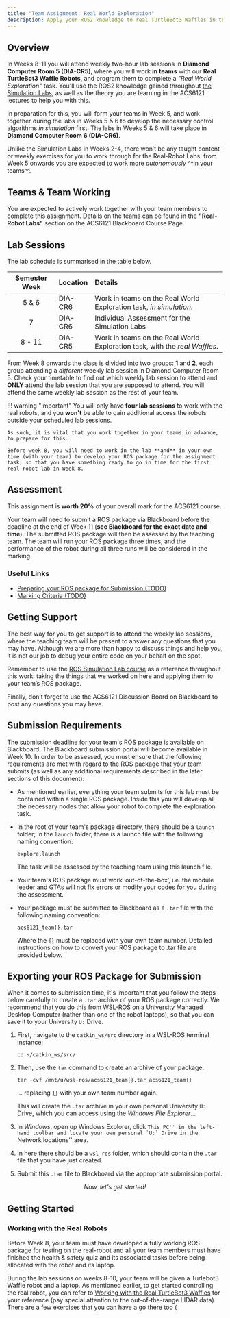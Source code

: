 ```yaml
---
title: "Team Assignment: Real World Exploration"
description: Apply your ROS2 knowledge to real TurtleBot3 Waffles in the lab.
--- 
```


## Overview

In Weeks 8-11 you will attend weekly two-hour lab sessions in **Diamond Computer Room 5 (DIA-CR5)**, where you will work **in teams** with our **Real TurtleBot3 Waffle Robots**, and program them to complete a *"Real World Exploration"* task. You'll use the ROS2 knowledge gained throughout [the Simulation Labs](../sim/README.md), as well as the theory you are learning in the ACS6121 lectures to help you with this.

In preparation for this, you will form your teams in Week 5, and work together during the labs in Weeks 5 & 6 to develop the necessary control algorithms *in simulation* first. The labs in Weeks 5 & 6 will take place in **Diamond Computer Room 6 (DIA-CR6)**.

Unlike the Simulation Labs in Weeks 2-4, there won’t be any taught content or weekly exercises for you to work through for the Real-Robot Labs: from Week 5 onwards you are expected to work more *autonomously* ^^in your teams^^. 

## Teams & Team Working

You are expected to actively work together with your team members to complete this assignment. Details on the teams can be found in the **"Real-Robot Labs"** section on the ACS6121 Blackboard Course Page.

## Lab Sessions

The lab schedule is summarised in the table below.

<center>

| Semester Week | Location | Details |
| :---:         | :---     | :---    |
| 5 & 6  | DIA-CR6 | Work in teams on the Real World Exploration task, *in simulation*.  | 
| 7  | DIA-CR6 | Individual Assessment for the Simulation Labs | 
| 8 - 11 | DIA-CR5 | Work in teams on the Real World Exploration task, with the *real Waffles*.  | 

</center>

From Week 8 onwards the class is divided into two groups: **1** and **2**, each group attending a *different* weekly lab session in Diamond Computer Room 5. Check your timetable to find out which weekly lab session to attend and **ONLY** attend the lab session that you are supposed to attend. You will attend the same weekly lab session as the rest of your team.

!!! warning "Important"
    You will only have **four lab sessions** to work with the real robots, and you **won't** be able to gain additional access the robots outside your scheduled lab sessions.
    
    As such, it is vital that you work together in your teams in advance, to prepare for this. 

    Before week 8, you will need to work in the lab **and** in your own time (with your team) to develop your ROS package for the assignment task, so that you have something ready to go in time for the first real robot lab in Week 8.

## Assessment

This assignment is **worth 20%** of your overall mark for the ACS6121 course.

Your team will need to submit a ROS package via Blackboard before the deadline at the end of Week 11 (**see Blackboard for the exact date and time**). The submitted ROS package will then be assessed by the teaching team. The team will run your ROS package three times, and the performance of the robot during all three runs will be considered in the marking. 

### Useful Links

* [Preparing your ROS package for Submission (TODO)]()
* [Marking Criteria (TODO)]()

   
## Getting Support

The best way for you to get support is to attend the weekly lab sessions, where the teaching team will be present to answer any questions that you may have. Although we are more than happy to discuss things and help you, it is not our job to debug your entire code on your behalf on the spot.

Remember to use the [ROS Simulation Lab course](../sim/README.md) as a reference throughout this work: taking the things that we worked on here and applying them to your team’s ROS package.

Finally, don’t forget to use the ACS6121 Discussion Board on Blackboard to post any questions you may have.

<!-- A separate page from here on...? -->

## Submission Requirements

The submission deadline for your team's ROS package is available on Blackboard. The Blackboard submission portal will become available in Week 10. In order to be assessed, you must ensure that the following requirements are met with regard to the ROS package that your team submits (as well as any additional requirements described in the later sections of this document):

* As mentioned earlier, everything your team submits for this lab must be contained within a single ROS package. Inside this you will develop all the necessary nodes that allow your robot to complete the exploration task.
* In the root of your team's package directory, there should be a `launch` folder; in the `launch` folder, there is a launch file with the following naming convention:
    
    `explore.launch`
    
    The task will be assessed by the teaching team using this launch file.
* Your team's ROS package must work ‘out-of-the-box’, i.e. the module leader and GTAs will not fix errors or modify your codes for you during the assessment.
* Your package must be submitted to Blackboard as a `.tar` file with the following naming convention:
    
    `acs6121_team{}.tar`
    
    Where the `{}` must be replaced with your own team number. Detailed instructions on how to convert your ROS package to .tar file are provided below.

## Exporting your ROS Package for Submission

When it comes to submission time, it's important that you follow the steps below carefully to create a `.tar` archive of your ROS package correctly. We recommend that you do this from WSL-ROS on a University Managed Desktop Computer (rather than one of the robot laptops), so that you can save it to your University `U:` Drive.

1.  First, navigate to the `catkin_ws/src` directory in a WSL-ROS terminal instance:
    
    `cd ~/catkin_ws/src/`
2.  Then, use the `tar` command to create an archive of your package:
    
    `tar -cvf /mnt/u/wsl-ros/acs6121_team{}.tar acs6121_team{}`
    
    ... replacing `{}` with your own team number again.
    
    This will create the `.tar` archive in your own personal University `U:` Drive, which you can access using the *Windows File Explorer*...
3.  In *Windows*, open up Windows Explorer, click ``This PC'' in the left-hand toolbar and locate your own personal `U:` Drive in the ``Network locations'' area.
4.  In here there should be a `wsl-ros` folder, which should contain the `.tar` file that you have just created.
5.  Submit this `.tar` file to Blackboard via the appropriate submission portal.

<center>

*Now, let's get started!*

</center>

## Getting Started

### Working with the Real Robots

Before Week 8, your team must have developed a fully working ROS package for testing on the real-robot and all your team members must have finished the health & safety quiz and its associated tasks before being allocated with the robot and its laptop.

During the lab sessions on weeks 8-10, your team will be given a Turlebot3 Waffle robot and a laptop. As mentioned earlier, to get started controlling the real robot, you can refer to [Working with the Real TurtleBot3 Waffles](https://lincaolab.github.io/acs6121/waffles/) for your reference (pay special attention to the out-of-the-range LIDAR data). There are a few exercises that you can have a go there too (